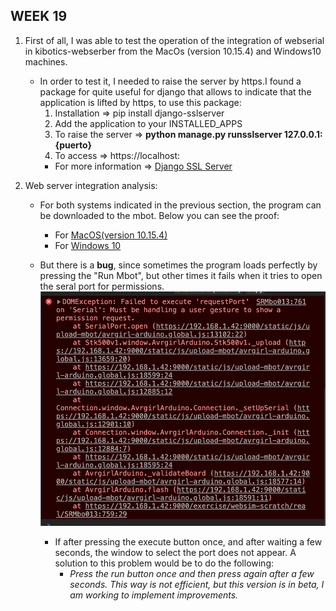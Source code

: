 ## WEEK 19

1. First of all, I was able to test the operation of the integration of webserial in kibotics-webserber from the MacOs (version 10.15.4) and Windows10 machines. 
    - In order to test it, I needed to raise the server by https.I found a package for quite useful for django that allows to indicate that the application is lifted by https, to use this package:   
        1. Installation => pip install django-sslserver   
        2. Add the application to your INSTALLED_APPS   
        3. To raise the server => **python manage.py runsslserver 127.0.0.1:{puerto}**       
        4. To access => https://localhost:<puerto>   
        * For more information => [Django SSL Server]("https://github.com/teddziuba/django-sslserver")   
        
    
2. Web server integration analysis:   
    - For both systems indicated in the previous section, the program can be downloaded to the mbot. Below you can see the proof:   
        * For [MacOS(version 10.15.4)]("https://youtu.be/-R_E3F8jVWE")   
        * For [Windows 10]("https://youtu.be/4Wq4kMRUeIc")
    
    - But there is a **bug**, since sometimes the program loads perfectly by pressing the "Run Mbot", but other times it fails when it tries to open the seral port for permissions.   
    ![Log Bug](https://raw.githubusercontent.com/dvalladaresv/TFG_David_Valladares/master/assets/week19/error_upload.png)   
        - If after pressing the execute button once, and after waiting a few seconds, the window to select the port does not appear. A solution to this problem would be to do the following:   
            - *Press the run button once and then press again after a few seconds. This way is not efficient, but this version is in beta, I am working to implement improvements.*   
    
        
    
